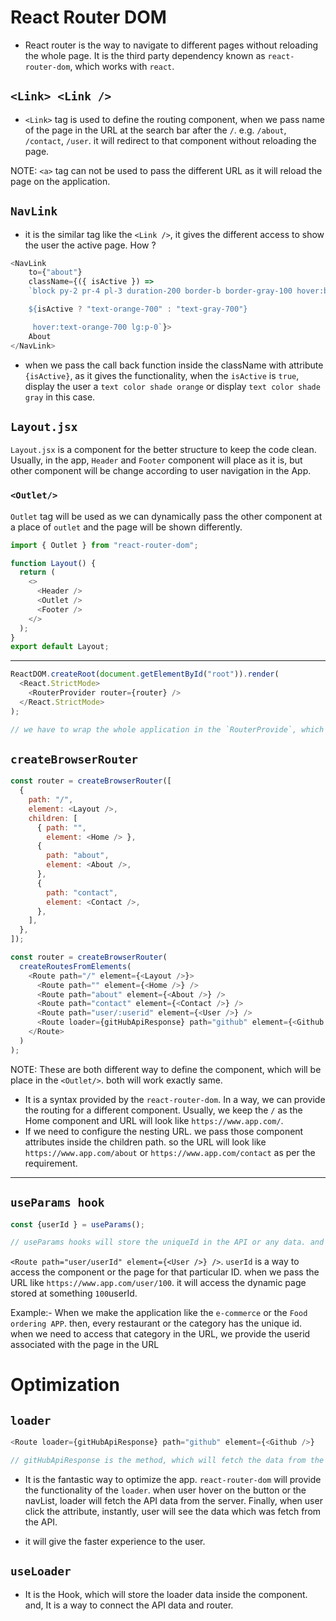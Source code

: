 # React Router DOM

- React router is the way to navigate to different pages without reloading the whole page. It is the third party dependency known as `react-router-dom`, which works with `react`.

## `<Link> <Link />`

- `<Link>` tag is used to define the routing component, when we pass name of the page in the URL at the search bar after the `/`. e.g. `/about`, `/contact`, `/user`. it will redirect to that component without reloading the page.

NOTE: `<a>` tag can not be used to pass the different URL as it will reload the page on the application.

## `NavLink`

- it is the similar tag like the `<Link />`, it gives the different access to show the user the active page. How ?

```Javascript
<NavLink
    to={"about"}
    className={({ isActive }) =>
    `block py-2 pr-4 pl-3 duration-200 border-b border-gray-100 hover:bg-gray-50 lg:hover:bg-transparent lg:border-0

    ${isActive ? "text-orange-700" : "text-gray-700"}

     hover:text-orange-700 lg:p-0`}>
    About
</NavLink>
```

- when we pass the call back function inside the className with attribute `{isActive}`, as it gives the functionality, when the `isActive` is `true`, display the user a `text color shade orange` or display `text color shade gray` in this case.

## `Layout.jsx`

`Layout.jsx` is a component for the better structure to keep the code clean. Usually, in the app, `Header` and `Footer` component will place as it is, but other component will be change according to user navigation in the App.

### `<Outlet/>`

`Outlet` tag will be used as we can dynamically pass the other component at a place of `outlet` and the page will be shown differently.

```Javascript
import { Outlet } from "react-router-dom";

function Layout() {
  return (
    <>
      <Header />
      <Outlet />
      <Footer />
    </>
  );
}
export default Layout;
```

---

```Javascript
ReactDOM.createRoot(document.getElementById("root")).render(
  <React.StrictMode>
    <RouterProvider router={router} />
  </React.StrictMode>
);

// we have to wrap the whole application in the `RouterProvide`, which is available in the react-router-dom
```

## `createBrowserRouter`

```Javascript
const router = createBrowserRouter([
  {
    path: "/",
    element: <Layout />,
    children: [
      { path: "",
        element: <Home /> },
      {
        path: "about",
        element: <About />,
      },
      {
        path: "contact",
        element: <Contact />,
      },
    ],
  },
]);
```

```Javascript
const router = createBrowserRouter(
  createRoutesFromElements(
    <Route path="/" element={<Layout />}>
      <Route path="" element={<Home />} />
      <Route path="about" element={<About />} />
      <Route path="contact" element={<Contact />} />
      <Route path="user/:userid" element={<User />} />
      <Route loader={gitHubApiResponse} path="github" element={<Github />} />
    </Route>
  )
);
```

NOTE: These are both different way to define the component, which will be place in the `<Outlet/>`. both will work exactly same.

- It is a syntax provided by the `react-router-dom`. In a way, we can provide the routing for a different component. Usually, we keep the `/` as the Home component and URL will look like `https://www.app.com/`.
- If we need to configure the nesting URL. we pass those component attributes inside the children path. so the URL will look like `https://www.app.com/about` or `https://www.app.com/contact` as per the requirement.

---

## `useParams hook`

```Javascript
const {userId } = useParams();

// useParams hooks will store the uniqueId in the API or any data. and we can use it at any place.
```

`<Route path="user/userId" element={<User />} />`. `userId` is a way to access the component or the page for that particular ID. when we pass the URL like `https://www.app.com/user/100`. it will access the dynamic page stored at something `100`userId.

Example:- When we make the application like the `e-commerce` or the `Food ordering APP`. then, every restaurant or the category has the unique id. when we need to access that category in the URL, we provide the userid associated with the page in the URL

# Optimization

## `loader`

```Javascript
<Route loader={gitHubApiResponse} path="github" element={<Github />}

// gitHubApiResponse is the method, which will fetch the data from the github profile.
```

- It is the fantastic way to optimize the app. `react-router-dom` will provide the functionality of the `loader`. when user hover on the button or the navList, loader will fetch the API data from the server. Finally, when user click the attribute, instantly, user will see the data which was fetch from the API.

- it will give the faster experience to the user.

## `useLoader`

- It is the Hook, which will store the loader data inside the component. and, It is a way to connect the API data and router.

